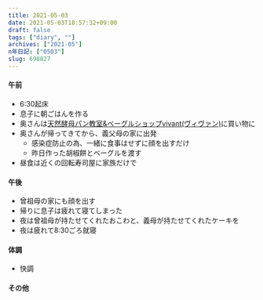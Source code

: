 ```yaml
---
title: 2021-05-03
date: 2021-05-03T18:57:32+09:00
draft: false
tags: ["diary", ""]
archives: ["2021-05"]
n年日記: ["0503"]
slug: 698827
---
```

#### 午前
- 6:30起床
- 息子に朝ごはんを作る
- 奥さんは[天然酵母パン教室&ベーグルショップvivant(ヴィヴァン)](http://www.pan-vivant.net/)に買い物に
- 奥さんが帰ってきてから、義父母の家に出発
  - 感染症防止の為、一緒に食事はせずに顔を出すだけ
  - 昨日作った胡椒餅とベーグルを渡す
- 昼食は近くの回転寿司屋に家族だけで
#### 午後
- 曾祖母の家にも顔を出す
- 帰りに息子は疲れて寝てしまった
- 夜は曾祖母が持たせてくれたおこわと、義母が持たせてくれたケーキを
- 夜は疲れて8:30ごろ就寝
#### 体調
- 快調
#### その他
